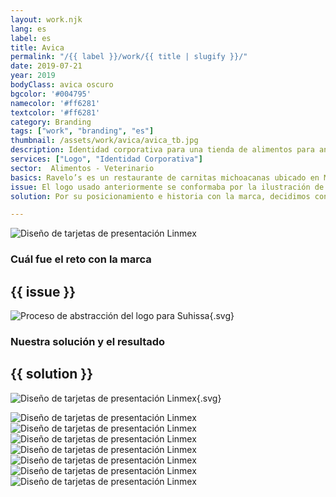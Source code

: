 ```yaml
---
layout: work.njk 
lang: es
label: es
title: Avica
permalink: "/{{ label }}/work/{{ title | slugify }}/"
date: 2019-07-21
year: 2019
bodyClass: avica oscuro
bgcolor: '#004795'
namecolor: '#ff6281'
textcolor: '#ff6281'
category: Branding
tags: ["work", "branding", "es"]
thumbnail: /assets/work/avica/avica_tb.jpg
description: Identidad corporativa para una tienda de alimentos para animales
services: ["Logo", "Identidad Corporativa"]
sector:  Alimentos - Veterinario
basics: Ravelo’s es un restaurante de carnitas michoacanas ubicado en Mérida, Yucatán. Fue fundada en el año 2003 y desde entonces deleita los paladares de todos sus comensales y asiduos clientes.
issue: El logo usado anteriormente se conformaba por la ilustración de un pequeño cerdo con gorro de chef, una personalidad alegre y divertida. Si bien estas características son adecuadas a la personalidad del restaurante, presentaba varias complicaciones para ser reproducida en diversos sustratos y formatos. Debido a la saturación de sus elementos no era fácil de aplicar de manera consistente entre los uniformes del personal, en señalizaciones para las sucursales, o en las cajas para las motos de reparto a domicilio. La cantidad de textos en el logo, forzaban al restaurante a utilizar la imagen en un tamaño poco flexible o funcional. Por último, algunos elementos del logo anterior fueron tomados de distintas fuentes y gráficos de libre uso.
solution: Por su posicionamiento e historia con la marca, decidimos continuar con el personaje del cerdito, pero con un trazo y acabado propios de la marca, con identidad y un estilo bien definido. A su vez, la expresión del personaje es de felicidad por estar disfrutando unos tacos en Ravelo’s, mientras su pose tirado en el suelo emula al de una persona riendo pero con cierto esfuerzo, como cuando hemos comido demasiado y estamos tan llenos pero quisiéramos poder seguir experimentando el sabor de cada nuevo bocado. Por último, se remata con una tipografía alegre, legible, con personalidad y peso, que complementan muy bien el trazo grueso del imagotipo.

---
```


![Diseño de tarjetas de presentación Linmex](/assets/work/avica/avica_expo.jpg)

<div class="column__2">
    <div class="col__left">
        <h3>Cuál fue el reto con la marca</h3>
    </div>
    <div class="col__right">
        <h2>{{ issue }}</h2>
    </div>
</div>

![Proceso de abstracción del logo para Suhissa](/assets/work/avica/avica_logo_proceso.svg){.svg}

<div class="column__2 work__column__2">
    <div class="col__left">
        <h3>Nuestra solución y el resultado</h3>
    </div>
    <div class="col__right">
        <h2>{{ solution }}</h2>
    </div>
</div>

![Diseño de tarjetas de presentación Linmex](/assets/work/avica/avica_logo.svg){.svg}

![Diseño de tarjetas de presentación Linmex](/assets/work/avica/avica_logo_impreso.jpg)
![Diseño de tarjetas de presentación Linmex](/assets/work/avica/avica_tarjetas.jpg)
![Diseño de tarjetas de presentación Linmex](/assets/work/avica/avica_agendas_tarjetas.jpg)
![Diseño de tarjetas de presentación Linmex](/assets/work/avica/avica_portaplanos.jpg)
![Diseño de tarjetas de presentación Linmex](/assets/work/avica/avica_logo_muro.jpg)
![Diseño de tarjetas de presentación Linmex](/assets/work/avica/avica_web_ipad.jpg)
![Diseño de tarjetas de presentación Linmex](/assets/work/avica/avica_web.jpg)
